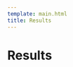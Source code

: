 ```yaml
---
template: main.html
title: Results
---
```


<!--

Makrdown Syntax: https://www.markdownguide.org/basic-syntax

Edit things below this point.
Make sure to keep heading for each section and do not make big blocks of text.

-->

# Results